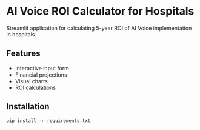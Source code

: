 # AI Voice ROI Calculator for Hospitals

Streamlit application for calculating 5-year ROI of AI Voice implementation in hospitals.

## Features
- Interactive input form
- Financial projections
- Visual charts
- ROI calculations

## Installation
```bash
pip install -r requirements.txt
